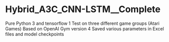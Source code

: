 # Hybrid_A3C_CNN-LSTM__Complete
Pure Python 3 and tensorflow 1
Test on three different game groups (Atari Games)
Based on OpenAI Gym version 4
Saved various parameters in Excel files and model checkpoints
